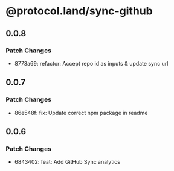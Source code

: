 # @protocol.land/sync-github

## 0.0.8

### Patch Changes

-   8773a69: refactor: Accept repo id as inputs & update sync url

## 0.0.7

### Patch Changes

-   86e548f: fix: Update correct npm package in readme

## 0.0.6

### Patch Changes

-   6843402: feat: Add GitHub Sync analytics
